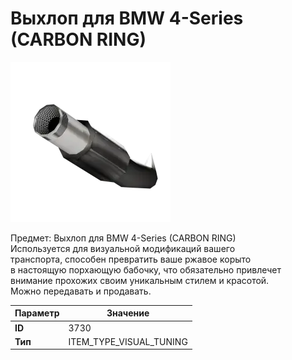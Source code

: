# Выхлоп для BMW 4-Series (CARBON RING)

![Item Image](../img/3730.webp?raw=true)

Предмет: Выхлоп для BMW 4-Series (CARBON RING)<br>Используется для визуальной модификаций вашего<br>транспорта, способен превратить ваше ржавое корыто<br>в настоящую порхающую бабочку, что обязательно привлечет<br>внимание прохожих своим уникальным стилем и красотой.<br>Можно передавать и продавать.


| Параметр | Значение |
|----------|----------|
| **ID** | 3730 |
| **Тип** | ITEM_TYPE_VISUAL_TUNING |

